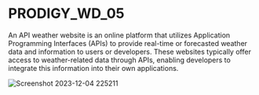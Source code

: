 # PRODIGY_WD_05
An API weather website is an online platform that utilizes Application Programming Interfaces (APIs) to provide real-time or forecasted weather data and information to users or developers. These websites typically offer access to weather-related data through APIs, enabling developers to integrate this information into their own applications.


![Screenshot 2023-12-04 225211](https://github.com/aashexsh07/PRODIGY_WD_05/assets/151196898/3f2c8ba3-7066-428b-b32f-7f23cb1ed88b)
